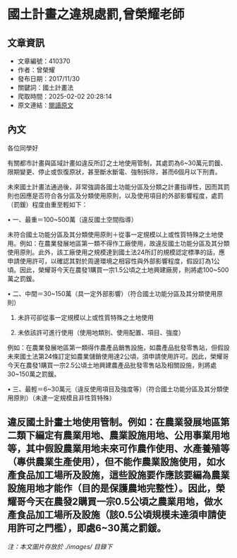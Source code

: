 # 國土計畫之違規處罰,曾榮耀老師

## 文章資訊
- 文章編號：410370
- 作者：曾榮耀
- 發布日期：2017/11/30
- 關鍵詞：國土計畫法
- 爬取時間：2025-02-02 20:28:14
- 原文連結：[閱讀原文](https://real-estate.get.com.tw/Columns/detail.aspx?no=410370)

## 內文
各位同學好

有關都市計畫與區域計畫如違反所訂之土地使用管制，其處罰為6~30萬元罰鍰、限期變更、停止或恢復原狀，甚至斷水斷電、強制拆除，甚而6個月以下刑責。

未來國土計畫法通過後，非常強調各國土功能分區及分類之計畫指導性，因而其罰則也因應是否符合各分區及分類使用原則，以及使用項目的外部影響程度，處罰（罰鍰）程度由重至輕如下：

• 一、最重＝100~500萬（違反國土空間指導）

未符合國土功能分區及其分類使用原則＋從事一定規模以上或性質特殊之土地使用。例如：在農業發展地區第一類不得作工廠使用，故違反國土功能分區及其分類使用原則。此外，該工廠使用之規模達到國土法24所訂的規模認定標準的話，應申請使用許可，以確認其對於周邊環境之相容性與外部影響程度，假設訂為1公頃。因此，榮耀哥今天在農發1購買一宗1.5公頃之土地興建廠房，則將處100~500萬之罰鍰。

• 二、中間＝30~150萬（具一定外部影響）（符合國土功能分區及其分類使用原則）

1. 未許可卻從事一定規模以上或性質特殊之土地使用

2. 未依該許可進行使用（使用地類別、使用配置、項目、強度）

例如：在農業發展地區第一類得作農產品銷售設施，如農產品批發零售站，但假設未來國土法第24條訂定如農業儲銷使用達2公頃，須申請使用許可。因此，榮耀哥今天在農發1購買一宗2.5公頃土地興建農產品批發零售站及相關設施，則將處30~150萬之罰鍰。

• 三、最輕＝6~30萬元（違反使用項目及強度等）（符合國土功能分區及其分類使用原則）（未達一定規模且非性質特殊）

違反國土計畫土地使用管制。例如：在農業發展地區第二類下編定有農業用地、農業設施用地、公用事業用地等，其中假設農業用地未來可作農作使用、水產養殖等（專供農業生產使用），但不能作農業設施使用，如水產食品加工場所及設施，這些設施要作應該要編為農業設施用地才能作（目的是保護農地完整性）。因此，榮耀哥今天在農發2購買一宗0.5公頃之農業用地，做水產食品加工場所及設施（該0.5公頃規模未達須申請使用許可之門檻），即處6~30萬之罰鍰。
---
*注：本文圖片存放於 ./images/ 目錄下*
